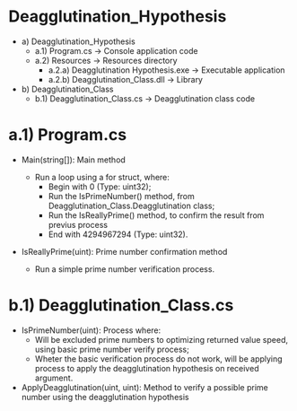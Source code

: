 # Deagglutination_Hypothesis

* a) Deagglutination_Hypothesis
  * a.1) Program.cs -> Console application code
  * a.2) Resources -> Resources directory
    * a.2.a) Deagglutination Hypothesis.exe -> Executable application
    * a.2.b) Deagglutination_Class.dll -> Library
* b) Deagglutination_Class
  * b.1) Deagglutination_Class.cs -> Deagglutination class code



# a.1) Program.cs

* Main(string[]): Main method  
  * Run a loop using a for struct, where:
    - Begin with 0 (Type: uint32);
    - Run the IsPrimeNumber() method, from Deagglutination_Class.Deagglutination class;
    - Run the IsReallyPrime() method, to confirm the result from previus process
    - End with 4294967294 (Type: uint32).
    
* IsReallyPrime(uint): Prime number confirmation method  
  * Run a simple prime number verification process.

# b.1) Deagglutination_Class.cs
  
  * IsPrimeNumber(uint): Process where:
    * Will be excluded prime numbers to optimizing returned value speed, using basic prime number verify process;
    * Wheter the basic verification process do not work, will be applying process to apply the deagglutination hypothesis on received argument.
  * ApplyDeagglutination(uint, uint): Method to verify a possible prime number using the deagglutination hypothesis    
